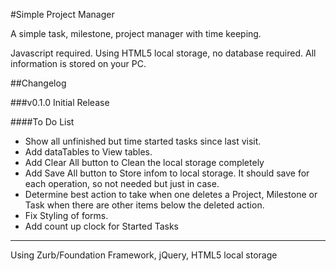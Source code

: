 #Simple Project Manager

A simple task, milestone, project manager with time keeping.

Javascript required.  Using HTML5 local storage, no database required.  All information is stored on your PC.


##Changelog

###v0.1.0 Initial Release

####To Do List

* Show all unfinished but time started tasks since last visit.
* Add dataTables to View tables.
* Add Clear All button to Clean the local storage completely
* Add Save All button to Store infom to local storage.  It should save for each operation, so not needed but just in case.
* Determine best action to take when one deletes a Project, Milestone or Task when there are other items below the deleted action.
* Fix Styling of forms.
* Add count up clock for Started Tasks

---
Using Zurb/Foundation Framework, jQuery, HTML5 local storage